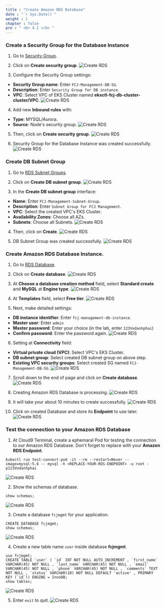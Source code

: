 ```yaml
---
title : "Create Amazon RDS Database"
date : "`r Sys.Date()`"
weight : 1
chapter : false
pre : " <b> 4.1 </b> "
---
```



### Create a Security Group for the Database Instance
1. Go to [Security Group](https://ap-southeast-1.console.aws.amazon.com/ec2/home?region=ap-southeast-1#SecurityGroups:).
2. Click on **Create security group**.
![Create RDS](../../images/4.eksdbwithrds/4.1.createrdsdb/4.1.1.createrdsdb.png?pc=60pt)

3. Configure the Security Group settings:
+ **Security Group name**: Enter ```FCJ-Management-DB-SG```.
+ **Description**: Enter ```Security Group for DB instance```.
+ **VPC**: Select VPC of EKS Cluster named **eksctl-fcj-db-cluster-cluster/VPC**.
![Create RDS](../../images/4.eksdbwithrds/4.1.createrdsdb/4.1.2.createrdsdb.png?pc=60pt)

4. Add new **Inbound rules** with:
+ **Type**: MYSQL/Aurora.
+ **Source**: Node's security group.
![Create RDS](../../images/4.eksdbwithrds/4.1.createrdsdb/4.1.3.createrdsdb.png?pc=60pt)

5. Then, click on **Create security group**.
![Create RDS](../../images/4.eksdbwithrds/4.1.createrdsdb/4.1.4.createrdsdb.png?pc=60pt)

6. Security Group for the Database Instance was created successfully.
![Create RDS](../../images/4.eksdbwithrds/4.1.createrdsdb/4.1.5.createrdsdb.png?pc=60pt)

### Create DB Subnet Group
1. Go to [RDS Subnet Groups](https://ap-southeast-1.console.aws.amazon.com/rds/home?region=ap-southeast-1#db-subnet-groups-list:).
2. Click on **Create DB subnet group**.
![Create RDS](../../images/4.eksdbwithrds/4.1.createrdsdb/4.1.6.createrdsdb.png?pc=60pt)

3. In the **Create DB subnet group** interface:
+ **Name**: Enter ```FCJ-Management-Subnet-Group```.
+ **Description**: Enter ```Subnet Group for FCJ Management```.
+ **VPC**: Select the created VPC's EKS Cluster.
+ **Availability Zones**: Choose all AZs.
+ **Subnets**: Choose all Subnets.
![Create RDS](../../images/4.eksdbwithrds/4.1.createrdsdb/4.1.7.createrdsdb.png?pc=60pt)

4. Then, click on **Create**.
![Create RDS](../../images/4.eksdbwithrds/4.1.createrdsdb/4.1.8.createrdsdb.png?pc=60pt)

5. DB Subnet Group was created successfully.
![Create RDS](../../images/4.eksdbwithrds/4.1.createrdsdb/4.1.9.createrdsdb.png?pc=60pt)

### Create Amazon RDS Database Instance.
1. Go to [RDS Database](https://ap-southeast-1.console.aws.amazon.com/rds/home?region=ap-southeast-1#databases:).
2. Click on **Create database**.
![Create RDS](../../images/4.eksdbwithrds/4.1.createrdsdb/4.1.10.createrdsdb.png?pc=60pt)

3. At **Choose a database creation method** field, select **Standard create** and **MySQL** at **Engine type**.
![Create RDS](../../images/4.eksdbwithrds/4.1.createrdsdb/4.1.11.createrdsdb.png?pc=60pt)

4. At **Templates** field, select **Free tier**.
![Create RDS](../../images/4.eksdbwithrds/4.1.createrdsdb/4.1.12.createrdsdb.png?pc=60pt)

5. Next, make detailed settings:

+ **DB instance identifier**: Enter ```fcj-management-db-instance```.
+ **Master user**: Enter ```admin```
+ **Master password**: Enter your choice (in the lab, enter ```123Vodanhphai```)
+ **Confirm password**: Enter the password again.
![Create RDS](../../images/4.eksdbwithrds/4.1.createrdsdb/4.1.13.createrdsdb.png?pc=60pt)


6. Setting at **Connectivity** field:
+ **Virtual private cloud (VPC)**: Select VPC's EKS Cluster.
+ **DB subnet group**: Select created DB subnet group on above step.
+ **Existing VPC security groups**: Select created SG named ```FCJ-Management-DB-SG```.
![Create RDS](../../images/4.eksdbwithrds/4.1.createrdsdb/4.1.14.createrdsdb.png?pc=60pt)


7. Scroll down to the end of page and click on **Create database**.
![Create RDS](../../images/4.eksdbwithrds/4.1.createrdsdb/4.1.15.createrdsdb.png?pc=60pt)

8. Creating Amazon RDS Database is processing.
![Create RDS](../../images/4.eksdbwithrds/4.1.createrdsdb/4.1.16.createrdsdb.png?pc=60pt)

9. It will take your about 10 minutes to create successfully.
![Create RDS](../../images/4.eksdbwithrds/4.1.createrdsdb/4.1.17.createrdsdb.png?pc=60pt)

10. Click on created Database and store its **Endpoint** to use later.
![Create RDS](../../images/4.eksdbwithrds/4.1.createrdsdb/4.1.18.createrdsdb.png?pc=60pt)

### Test the connection to your Amazon RDS Database
1. At Cloud9 Terminal, create a ephemaral Pod for testing the connection to our Amazon RDS Database.
Don't forget to replace with your **Amazon RDS Endpoint**.
```
kubectl run test-connect-pod -it --rm --restart=Never --image=mysql:5.6 -- mysql -h <REPLACE-YOUR-RDS-ENDPOINT> -u root -p123Vodanhphai
```
![Create RDS](../../images/4.eksdbwithrds/4.1.createrdsdb/4.1.19.createrdsdb.png?pc=60pt)

2. Show the schemas of database.
```
show schemas;
```
![Create RDS](../../images/4.eksdbwithrds/4.1.createrdsdb/4.1.20.createrdsdb.png?pc=60pt)

3. Create a database ```fcjmgmt``` for your application.
```
CREATE DATABASE fcjmgmt;
show schemas;
```
![Create RDS](../../images/4.eksdbwithrds/4.1.createrdsdb/4.1.21.createrdsdb.png?pc=60pt)

4. Create a new table name ```user``` inside database **fcjmgmt**.
```
use fcjmgmt;
CREATE TABLE `user` ( `id` INT NOT NULL AUTO_INCREMENT , `first_name` VARCHAR(45) NOT NULL , `last_name` VARCHAR(45) NOT NULL , `email` VARCHAR(45) NOT NULL , `phone` VARCHAR(45) NOT NULL , `comments` TEXT NOT NULL , `status` VARCHAR(10) NOT NULL DEFAULT 'active' , PRIMARY KEY (`id`)) ENGINE = InnoDB;
show tables;
```
![Create RDS](../../images/4.eksdbwithrds/4.1.createrdsdb/4.1.22.createrdsdb.png?pc=60pt)

5. Enter ```exit``` to quit.
![Create RDS](../../images/4.eksdbwithrds/4.1.createrdsdb/4.1.23.createrdsdb.png?pc=60pt)

